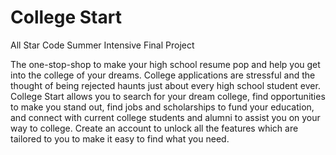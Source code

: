# College Start
All Star Code Summer Intensive Final Project

The one-stop-shop to make your high school resume pop and help you get into the college of your dreams. College applications are stressful and the thought of being rejected haunts just about every high school student ever. College Start allows you to search for your dream college, find opportunities to make you stand out, find jobs and scholarships to fund your education, and connect with current college students and alumni to assist you on your way to college. Create an account to unlock all the features which are tailored to you to make it easy to find what you need.